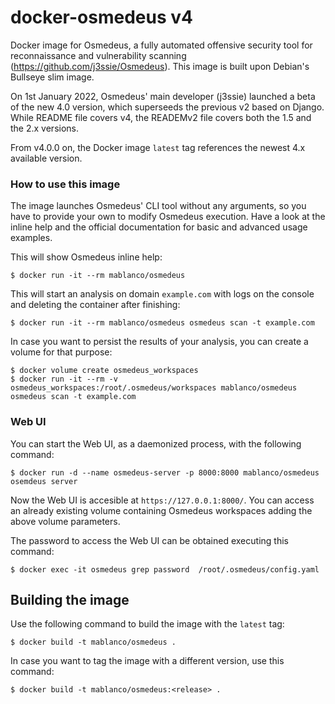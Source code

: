 # docker-osmedeus v4

Docker image for Osmedeus, a fully automated offensive security tool for reconnaissance and vulnerability scanning (<https://github.com/j3ssie/Osmedeus>). This image is built upon Debian's Bullseye slim image.

On 1st January 2022, Osmedeus' main developer (j3ssie) launched a beta of the new 4.0 version, which superseeds the previous v2 based on Django. While README file covers v4, the READEMv2 file covers both the 1.5 and the 2.x versions.

From v4.0.0 on, the Docker image `latest` tag references the newest 4.x available version.

### How to use this image

The image launches Osmedeus' CLI tool without any arguments, so you have to provide your own to modify Osmedeus execution. Have a look at the inline help and the official documentation for basic and advanced usage examples.

This will show Osmedeus inline help:

    $ docker run -it --rm mablanco/osmedeus

This will start an analysis on domain `example.com` with logs on the console and deleting the container after finishing:

    $ docker run -it --rm mablanco/osmedeus osmedeus scan -t example.com

In case you want to persist the results of your analysis, you can create a volume for that purpose:

    $ docker volume create osmedeus_workspaces
    $ docker run -it --rm -v osmedeus_workspaces:/root/.osmedeus/workspaces mablanco/osmedeus osmedeus scan -t example.com

### Web UI

You can start the Web UI, as a daemonized process, with the following command:

    $ docker run -d --name osmedeus-server -p 8000:8000 mablanco/osmedeus osemdeus server

Now the Web UI is accesible at `https://127.0.0.1:8000/`. You can access an already existing volume containing Osmedeus workspaces adding the above volume parameters.

The password to access the Web UI can be obtained executing this command:

    $ docker exec -it osmedeus grep password  /root/.osmedeus/config.yaml

## Building the image

Use the following command to build the image with the `latest` tag:

    $ docker build -t mablanco/osmedeus .

In case you want to tag the image with a different version, use this command:

    $ docker build -t mablanco/osmedeus:<release> .
